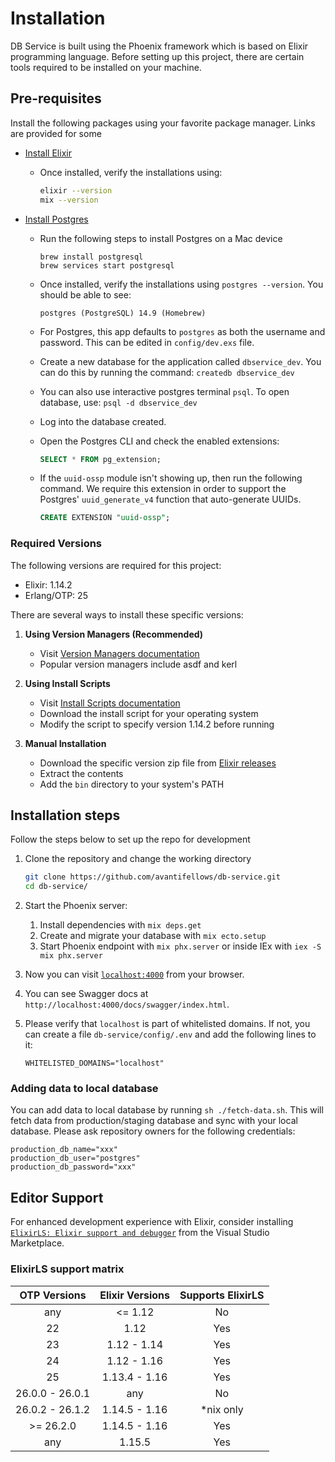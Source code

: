 # Installation

DB Service is built using the Phoenix framework which is based on Elixir programming language. Before setting up this project, there are certain tools required to be installed on your machine.

## Pre-requisites

Install the following packages using your favorite package manager. Links are provided for some

- [Install Elixir](https://elixir-lang.org/install.html#distributions)
  - Once installed, verify the installations using:

    ```sh
    elixir --version
    mix --version
    ```

- [Install Postgres](https://www.postgresql.org/download/)
  - Run the following steps to install Postgres on a Mac device

    ```
    brew install postgresql
    brew services start postgresql
    ```

  - Once installed, verify the installations using `postgres --version`. You should be able to see:

    ```
    postgres (PostgreSQL) 14.9 (Homebrew)
    ```

  - For Postgres, this app defaults to `postgres` as both the username and password. This can be edited in `config/dev.exs` file.
  - Create a new database for the application called `dbservice_dev`. You can do this by running the command: `createdb dbservice_dev`
  - You can also use interactive postgres terminal `psql`. To open database, use: `psql -d dbservice_dev`
  - Log into the database created.
  - Open the Postgres CLI and check the enabled extensions:

    ```sql
    SELECT * FROM pg_extension;
    ```

  - If the `uuid-ossp` module isn't showing up, then run the following command. We require this extension in order to support the Postgres' `uuid_generate_v4` function that auto-generate UUIDs.

    ```sql
    CREATE EXTENSION "uuid-ossp";
    ```

### Required Versions

The following versions are required for this project:

- Elixir: 1.14.2
- Erlang/OTP: 25

There are several ways to install these specific versions:

1. **Using Version Managers (Recommended)**
   - Visit [Version Managers documentation](https://elixir-lang.org/install.html#version-managers)
   - Popular version managers include asdf and kerl

2. **Using Install Scripts**
   - Visit [Install Scripts documentation](https://elixir-lang.org/install.html#install-scripts)
   - Download the install script for your operating system
   - Modify the script to specify version 1.14.2 before running

3. **Manual Installation**
   - Download the specific version zip file from [Elixir releases](https://elixir-lang.org/docs)
   - Extract the contents
   - Add the `bin` directory to your system's PATH

## Installation steps

Follow the steps below to set up the repo for development

1. Clone the repository and change the working directory

    ```sh
    git clone https://github.com/avantifellows/db-service.git
    cd db-service/
    ```

2. Start the Phoenix server:
   1. Install dependencies with `mix deps.get`
   2. Create and migrate your database with `mix ecto.setup`
   3. Start Phoenix endpoint with `mix phx.server` or inside IEx with `iex -S mix phx.server`
3. Now you can visit [`localhost:4000`](http://localhost:4000) from your browser.
4. You can see Swagger docs at `http://localhost:4000/docs/swagger/index.html`.
5. Please verify that `localhost` is part of whitelisted domains. If not, you can create a file `db-service/config/.env` and add the following lines to it:

    ```
    WHITELISTED_DOMAINS="localhost"
    ```

### Adding data to local database

You can add data to local database by running `sh ./fetch-data.sh`. This will fetch data from production/staging database and sync with your local database. Please ask repository owners for the following credentials:

```production_db_host="xxx.rds.amazonaws.com"
production_db_name="xxx"
production_db_user="postgres"
production_db_password="xxx"
```

## Editor Support

For enhanced development experience with Elixir, consider installing [`ElixirLS: Elixir support and debugger`](https://marketplace.visualstudio.com/items?itemName=JakeBecker.elixir-ls) from the Visual Studio Marketplace.

### ElixirLS support matrix

|  OTP Versions   | Elixir Versions | Supports ElixirLS |
| :-------------: | :-------------: | :---------------: |
|      any        |     <= 1.12     |        No         |
|      22         |       1.12      |        Yes        |
|      23         |   1.12 - 1.14   |        Yes        |
|      24         |   1.12 - 1.16   |        Yes        |
|      25         |  1.13.4 - 1.16  |        Yes        |
| 26.0.0 - 26.0.1 |       any       |        No         |
| 26.0.2 - 26.1.2    |  1.14.5 - 1.16  |    *nix only      |
|   >= 26.2.0     |  1.14.5 - 1.16  |        Yes        |
|      any        |     1.15.5      |        Yes        |
